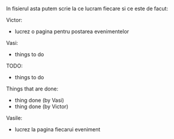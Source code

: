 In fisierul asta putem scrie la ce lucram fiecare si ce este de facut:

Victor:
- lucrez o pagina pentru postarea evenimentelor

Vasi:
- things to do

TODO:
- things to do

Things that are done:
- thing done (by Vasi)
- thing done (by Victor)

Vasile:
- lucrez la pagina fiecarui eveniment
